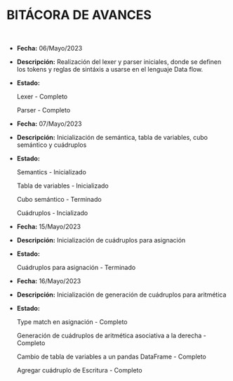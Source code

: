 **BITÁCORA DE AVANCES**
===
<br>

- **Fecha:** 06/Mayo/2023

- **Descripción:** Realización del lexer y parser iniciales, donde se definen los tokens y reglas de sintáxis a usarse en el lenguaje Data flow.

- **Estado:**

    Lexer - Completo

    Parser - Completo

- **Fecha:** 07/Mayo/2023

- **Descripción:** Inicialización de semántica, tabla de variables, cubo semántico y cuádruplos

- **Estado:**

    Semantics - Inicializado

    Tabla de variables - Inicializado

    Cubo semántico - Terminado

    Cuádruplos - Incializado

- **Fecha:** 15/Mayo/2023

- **Descripción:** Inicialización de cuádruplos para asignación

- **Estado:**

    Cuádruplos para asignación - Terminado

- **Fecha:** 16/Mayo/2023

- **Descripción:** Inicialización de generación de cuádruplos para aritmética

- **Estado:**

    Type match en asignación - Completo

    Generación de cuádruplos de aritmética asociativa a la derecha - Completo

    Cambio de tabla de variables a un pandas DataFrame - Completo

    Agregar cuádruplo de Escritura - Completo
<br>
